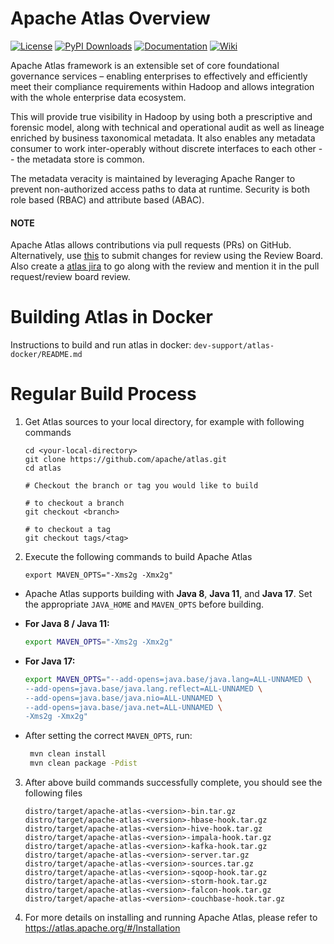 <!--
Licensed to the Apache Software Foundation (ASF) under one
or more contributor license agreements.  See the NOTICE file
distributed with this work for additional information
regarding copyright ownership.  The ASF licenses this file
to you under the Apache License, Version 2.0 (the
"License"); you may not use this file except in compliance
with the License.  You may obtain a copy of the License at
  http://www.apache.org/licenses/LICENSE-2.0
Unless required by applicable law or agreed to in writing,
software distributed under the License is distributed on an
"AS IS" BASIS, WITHOUT WARRANTIES OR CONDITIONS OF ANY
KIND, either express or implied.  See the License for the
specific language governing permissions and limitations
under the License.
-->

Apache Atlas Overview
=====================
[![License](https://img.shields.io/:license-Apache%202-green.svg)](https://www.apache.org/licenses/LICENSE-2.0.txt)
[![PyPI Downloads](https://static.pepy.tech/personalized-badge/apache-atlas?period=month&units=international_system&left_color=black&right_color=orange&left_text=PyPI%20downloads)](https://pypi.org/project/apache-atlas/)
[![Documentation](https://img.shields.io/badge/docs-apache.org-blue.svg)](https://atlas.apache.org)
[![Wiki](https://img.shields.io/badge/atlas-wiki-orange)](https://cwiki.apache.org/confluence/display/ATLAS/)

Apache Atlas framework is an extensible set of core
foundational governance services – enabling enterprises to effectively and
efficiently meet their compliance requirements within Hadoop and allows
integration with the whole enterprise data ecosystem.

This will provide true visibility in Hadoop by using both a prescriptive
and forensic model, along with technical and operational audit as well as
lineage enriched by business taxonomical metadata.  It also enables any
metadata consumer to work inter-operably without discrete interfaces to
each other -- the metadata store is common.

The metadata veracity is maintained by leveraging Apache Ranger to prevent
non-authorized access paths to data at runtime.
Security is both role based (RBAC) and attribute based (ABAC).



#### NOTE
Apache Atlas allows contributions via pull requests (PRs) on GitHub. Alternatively, use [this](https://reviews.apache.org) to submit changes for review using the Review Board.
Also create a [atlas jira](https://issues.apache.org/jira/browse/ATLAS) to go along with the review and mention it in the pull request/review board review.


Building Atlas in Docker
=============

Instructions to build and run atlas in docker: `dev-support/atlas-docker/README.md`

Regular Build Process
=============

1. Get Atlas sources to your local directory, for example with following commands
   ```
   cd <your-local-directory>
   git clone https://github.com/apache/atlas.git
   cd atlas
   
   # Checkout the branch or tag you would like to build

   # to checkout a branch
   git checkout <branch>

   # to checkout a tag
   git checkout tags/<tag>
   ```

2. Execute the following commands to build Apache Atlas
   ```
   export MAVEN_OPTS="-Xms2g -Xmx2g"
   ```
- Apache Atlas supports building with **Java 8**, **Java 11**, and **Java 17**. Set the appropriate `JAVA_HOME` and `MAVEN_OPTS` before building.

- **For Java 8 / Java 11:**
  ```bash
  export MAVEN_OPTS="-Xms2g -Xmx2g"
  ```

- **For Java 17:**
  ```bash
  export MAVEN_OPTS="--add-opens=java.base/java.lang=ALL-UNNAMED \
  --add-opens=java.base/java.lang.reflect=ALL-UNNAMED \
  --add-opens=java.base/java.nio=ALL-UNNAMED \
  --add-opens=java.base/java.net=ALL-UNNAMED \
  -Xms2g -Xmx2g"
  ```

- After setting the correct `MAVEN_OPTS`, run:
   ```bash
    mvn clean install
    mvn clean package -Pdist
   ```

3. After above build commands successfully complete, you should see the following files
   ```
   distro/target/apache-atlas-<version>-bin.tar.gz
   distro/target/apache-atlas-<version>-hbase-hook.tar.gz
   distro/target/apache-atlas-<version>-hive-hook.tar.gz
   distro/target/apache-atlas-<version>-impala-hook.tar.gz
   distro/target/apache-atlas-<version>-kafka-hook.tar.gz
   distro/target/apache-atlas-<version>-server.tar.gz
   distro/target/apache-atlas-<version>-sources.tar.gz
   distro/target/apache-atlas-<version>-sqoop-hook.tar.gz
   distro/target/apache-atlas-<version>-storm-hook.tar.gz
   distro/target/apache-atlas-<version>-falcon-hook.tar.gz
   distro/target/apache-atlas-<version>-couchbase-hook.tar.gz
   ```

4. For more details on installing and running Apache Atlas, please refer to https://atlas.apache.org/#/Installation

